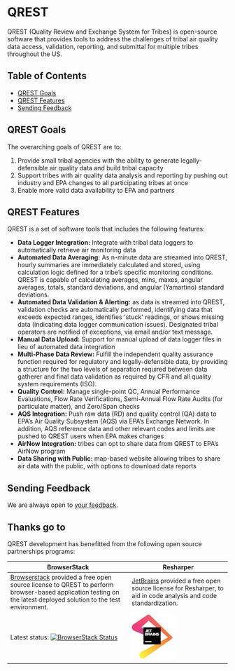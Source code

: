 # QREST

QREST (Quality Review and Exchange System for Tribes) is open-source software that provides tools to address the challenges of tribal air quality data access, validation, reporting, and submittal for multiple tribes throughout the US.

## Table of Contents

- [QREST Goals](#qrest-goals)
- [QREST Features](#qrest-features)
- [Sending Feedback](#sending-feedback)



## QREST Goals

The overarching goals of QREST are to:
1. Provide small tribal agencies with the ability to generate legally-defensible air quality data and build tribal capacity
2. Support tribes with air quality data analysis and reporting by pushing out industry and EPA changes to all participating tribes at once 
3. Enable more valid data availability to EPA and partners

## QREST Features

QREST is a set of software tools that includes the following features:
-	**Data Logger Integration:** Integrate with tribal data loggers to automatically retrieve air monitoring data
-	**Automated Data Averaging:** As n-minute data are streamed into QREST, hourly summaries are immediately calculated and stored, using calculation logic defined for a tribe’s specific monitoring conditions. QREST is capable of calculating averages, mins, maxes, angular averages, totals, standard deviations, and angular (Yamartino) standard deviations. 
-	**Automated Data Validation & Alerting:** as data is streamed into QREST, validation checks are automatically performed, identifying data that exceeds expected ranges, identifies 'stuck' readings, or shows missing data (indicating data logger communication issues). Designated tribal operators are notified of exceptions, via email and/or text message.  
-	**Manual Data Upload:** Support for manual upload of data logger files in lieu of automated data integration
-	**Multi-Phase Data Review:**  Fulfill the independent quality assurance function required for regulatory and legally-defensible data, by providing a structure for the two levels of separation required between data gatherer and final data validation as required by CFR and all quality system requirements (ISO). 
-	**Quality Control:** Manage single-point QC, Annual Performance Evaluations, Flow Rate Verifications, Semi-Annual Flow Rate Audits (for particulate matter), and Zero/Span checks
-	**AQS Integration:** Push raw data (RD) and quality control (QA) data to EPA’s Air Quality Subsystem (AQS) via EPA’s Exchange Network. In addition, AQS reference data and other relevant codes and limits are pushed to QREST users when EPA makes changes 
-	**AirNow Integration:** tribes can opt to share data from QREST to EPA’s AirNow program
-	**Data Sharing with Public:** map-based website allowing tribes to share air data with the public, with options to download data reports


## Sending Feedback

We are always open to [your feedback](https://github.com/open-environment/QREST/issues).


## Thanks go to
QREST development has benefitted from the following open source partnerships programs:

BrowserStack | Resharper
------------ | -------------
[Browserstack](https://www.browserstack.com/open-source) provided a free open source license to QREST to perform browser-based application testing on the latest deployed solution to the test environment. | [JetBrains](https://www.jetbrains.com/?from=QREST) provided a free open source license for Resharper, to aid in code analysis and code standardization. 
Latest status: [![BrowserStack Status](https://automate.browserstack.com/badge.svg?badge_key=Sm5jWFJqcDVkZEZMUE9WVUw2TzJ5cTBYS1FHZVRrRWFvNDVPOUdLSERtRT0tLW0zeC9jS1NML3plV0s2MmpsOWg5RGc9PQ==--c20c975e4629edd13e4548bed839e172bd1a8238)](https://automate.browserstack.com/public-build/Sm5jWFJqcDVkZEZMUE9WVUw2TzJ5cTBYS1FHZVRrRWFvNDVPOUdLSERtRT0tLW0zeC9jS1NML3plV0s2MmpsOWg5RGc9PQ==--c20c975e4629edd13e4548bed839e172bd1a8238) | <a href="https://www.jetbrains.com/?from=QREST"><img src="https://github.com/open-environment/QREST/blob/master/QREST/Content/Images/jetbrains.png" width="100" /></a>

